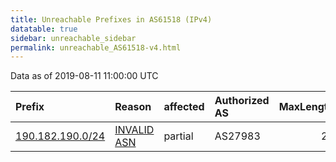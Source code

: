 ```yaml
---
title: Unreachable Prefixes in AS61518 (IPv4)
datatable: true
sidebar: unreachable_sidebar
permalink: unreachable_AS61518-v4.html
---
```


Data as of 2019-08-11 11:00:00 UTC


<div class="datatable-begin"></div>

| Prefix                                                     | Reason                                                                                                  | affected   | Authorized AS   |   MaxLength | Anchor                                         |   unreachable /24s |
|:-----------------------------------------------------------|:--------------------------------------------------------------------------------------------------------|:-----------|:----------------|------------:|:-----------------------------------------------|-------------------:|
| [190.182.190.0/24](https://stat.ripe.net/190.182.190.0/24) | [INVALID ASN](https://rpki-validator.ripe.net/announcement-preview?asn=AS61518&prefix=190.182.190.0/24) | partial    | AS27983         |          24 | [LACNIC](unreachable_LACNIC_RPKI_Root-v4.html) |                  1 |

<div class="datatable-end"></div>